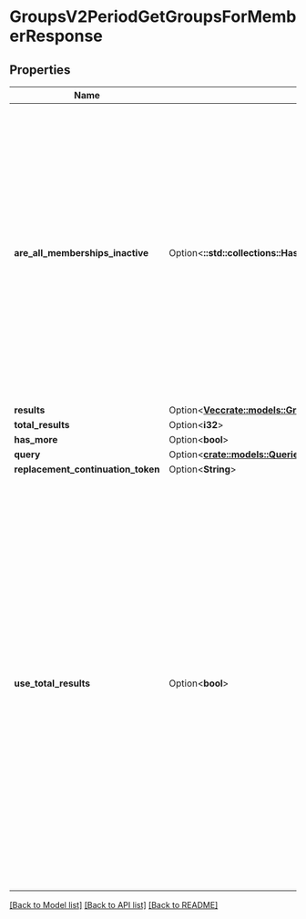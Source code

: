 # GroupsV2PeriodGetGroupsForMemberResponse

## Properties

Name | Type | Description | Notes
------------ | ------------- | ------------- | -------------
**are_all_memberships_inactive** | Option<**::std::collections::HashMap<String, bool>**> | A convenience property that indicates if every membership this user has that is a part of this group are part of an account that is considered inactive - for example, overridden accounts in Cross Save.   The key is the Group ID for the group being checked, and the value is true if the users' memberships for that group are all inactive. | [optional]
**results** | Option<[**Vec<crate::models::GroupsV2PeriodGroupMembership>**](GroupsV2.GroupMembership.md)> |  | [optional]
**total_results** | Option<**i32**> |  | [optional]
**has_more** | Option<**bool**> |  | [optional]
**query** | Option<[**crate::models::QueriesPeriodPagedQuery**](Queries.PagedQuery.md)> |  | [optional]
**replacement_continuation_token** | Option<**String**> |  | [optional]
**use_total_results** | Option<**bool**> | If useTotalResults is true, then totalResults represents an accurate count.  If False, it does not, and may be estimated/only the size of the current page.  Either way, you should probably always only trust hasMore.  This is a long-held historical throwback to when we used to do paging with known total results. Those queries toasted our database, and we were left to hastily alter our endpoints and create backward- compatible shims, of which useTotalResults is one. | [optional]

[[Back to Model list]](../README.md#documentation-for-models) [[Back to API list]](../README.md#documentation-for-api-endpoints) [[Back to README]](../README.md)


